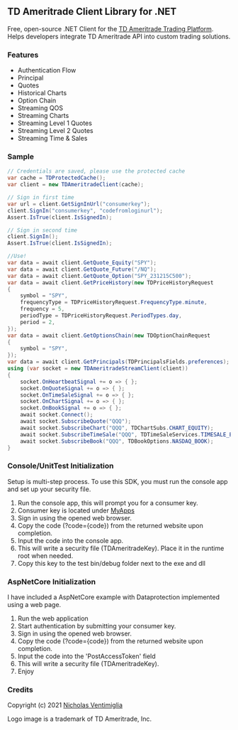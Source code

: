 ## TD Ameritrade Client Library for .NET

Free, open-source .NET Client for the [TD Ameritrade Trading Platform](https://www.tdameritrade.com/api.page).
Helps developers integrate TD Ameritrade API into custom trading solutions.

### Features

- Authentication Flow
- Principal
- Quotes
- Historical Charts
- Option Chain
- Streaming QOS
- Streaming Charts
- Streaming Level 1 Quotes
- Streaming Level 2 Quotes
- Streaming Time & Sales

### Sample

```csharp
// Credentials are saved, please use the protected cache
var cache = TDProtectedCache();
var client = new TDAmeritradeClient(cache);

// Sign in first time
var url = client.GetSignInUrl("consumerkey");
client.SignIn("consumerkey", "codefromloginurl");
Assert.IsTrue(client.IsSignedIn);

// Sign in second time
client.SignIn();
Assert.IsTrue(client.IsSignedIn);

//Use!
var data = await client.GetQuote_Equity("SPY");
var data = await client.GetQuote_Future("/NQ");
var data = await client.GetQuote_Option("SPY_231215C500");
var data = await client.GetPriceHistory(new TDPriceHistoryRequest
{
    symbol = "SPY",
    frequencyType = TDPriceHistoryRequest.FrequencyType.minute,
    frequency = 5,
    periodType = TDPriceHistoryRequest.PeriodTypes.day,
    period = 2,
});
var data = await client.GetOptionsChain(new TDOptionChainRequest
{
    symbol = "SPY",
});
var data = await client.GetPrincipals(TDPrincipalsFields.preferences);
using (var socket = new TDAmeritradeStreamClient(client))
{
    socket.OnHeartbeatSignal += o => { };
    socket.OnQuoteSignal += o => { };
    socket.OnTimeSaleSignal += o => { };
    socket.OnChartSignal += o => { };
    socket.OnBookSignal += o => { };
    await socket.Connect();
    await socket.SubscribeQuote("QQQ");
    await socket.SubscribeChart("QQQ", TDChartSubs.CHART_EQUITY);
    await socket.SubscribeTimeSale("QQQ", TDTimeSaleServices.TIMESALE_EQUITY);
    await socket.SubscribeBook("QQQ", TDBookOptions.NASDAQ_BOOK);
}
```
### Console/UnitTest Initialization

Setup is multi-step process. To use this SDK, you must run the console app and set up your security file.

1) Run the console app, this will prompt you for a consumer key. 
2) Consumer key is located under [MyApps](https://developer.tdameritrade.com/user/me/apps)
3) Sign in using the opened web browser. 
4) Copy the code (?code={code}) from the returned website upon completion.
5) Input the code into the console app.
6) This will write a security file (TDAmeritradeKey). Place it in the runtime root when needed.
7) Copy this key to the test bin/debug folder next to the exe and dll

### AspNetCore Initialization

I have included a AspNetCore example with Dataprotection implemented using a web page. 

1) Run the web application
2) Start authentication by submitting your consumer key.
3) Sign in using the opened web browser. 
4) Copy the code (?code={code}) from the returned website upon completion.
5) Input the code into the 'PostAccessToken' field
7) This will write a security file (TDAmeritradeKey).
8) Enjoy

### Credits

Copyright (c) 2021 [Nicholas Ventimiglia](https://www.nicholasventimiglia.com)

Logo image is a trademark of TD Ameritrade, Inc.
